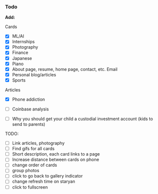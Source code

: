 ### Todo


**Add:**

Cards
- [x] ML/AI
- [x] Internships
- [x] Photography
- [x] Finance
- [x] Japanese
- [x] Piano
- [x] About page, resume, home page, contact, etc. Email
- [x] Personal blog/articles
- [x] Sports

Articles
- [x] Phone addiction
- [ ] Coinbase analysis
- [ ] Why you should get your child a custodial investment account (kids to send to parents)


TODO:

- [ ] Link articles, photography
- [ ] Find gifs for all cards
- [ ] Short description, each card links to a page
- [ ] Increase distance between cards on phone
- [ ] change order of cards
- [ ] group photos
- [ ] click to go back to gallery indicator
- [ ] change refresh time on staryan
- [ ] click to fullscreen